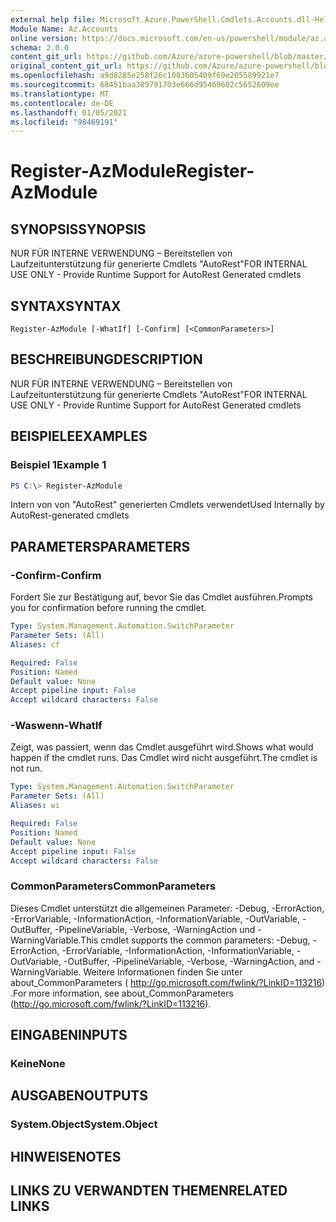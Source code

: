 ```yaml
---
external help file: Microsoft.Azure.PowerShell.Cmdlets.Accounts.dll-Help.xml
Module Name: Az.Accounts
online version: https://docs.microsoft.com/en-us/powershell/module/az.accounts/register-azmodule
schema: 2.0.0
content_git_url: https://github.com/Azure/azure-powershell/blob/master/src/Accounts/Accounts/help/Register-AzModule.md
original_content_git_url: https://github.com/Azure/azure-powershell/blob/master/src/Accounts/Accounts/help/Register-AzModule.md
ms.openlocfilehash: a9d8285e258f26c1083605409f69e205589921e7
ms.sourcegitcommit: 68451baa389791703e666d95469602c5652609ee
ms.translationtype: MT
ms.contentlocale: de-DE
ms.lasthandoff: 01/05/2021
ms.locfileid: "98469191"
---
```

# <span data-ttu-id="6a632-101">Register-AzModule</span><span class="sxs-lookup"><span data-stu-id="6a632-101">Register-AzModule</span></span>

## <span data-ttu-id="6a632-102">SYNOPSIS</span><span class="sxs-lookup"><span data-stu-id="6a632-102">SYNOPSIS</span></span>
<span data-ttu-id="6a632-103">NUR FÜR INTERNE VERWENDUNG – Bereitstellen von Laufzeitunterstützung für generierte Cmdlets "AutoRest"</span><span class="sxs-lookup"><span data-stu-id="6a632-103">FOR INTERNAL USE ONLY - Provide Runtime Support for AutoRest Generated cmdlets</span></span>

## <span data-ttu-id="6a632-104">SYNTAX</span><span class="sxs-lookup"><span data-stu-id="6a632-104">SYNTAX</span></span>

```
Register-AzModule [-WhatIf] [-Confirm] [<CommonParameters>]
```

## <span data-ttu-id="6a632-105">BESCHREIBUNG</span><span class="sxs-lookup"><span data-stu-id="6a632-105">DESCRIPTION</span></span>
<span data-ttu-id="6a632-106">NUR FÜR INTERNE VERWENDUNG – Bereitstellen von Laufzeitunterstützung für generierte Cmdlets "AutoRest"</span><span class="sxs-lookup"><span data-stu-id="6a632-106">FOR INTERNAL USE ONLY - Provide Runtime Support for AutoRest Generated cmdlets</span></span>

## <span data-ttu-id="6a632-107">BEISPIELE</span><span class="sxs-lookup"><span data-stu-id="6a632-107">EXAMPLES</span></span>

### <span data-ttu-id="6a632-108">Beispiel 1</span><span class="sxs-lookup"><span data-stu-id="6a632-108">Example 1</span></span>
```powershell
PS C:\> Register-AzModule
```

<span data-ttu-id="6a632-109">Intern von von "AutoRest" generierten Cmdlets verwendet</span><span class="sxs-lookup"><span data-stu-id="6a632-109">Used Internally by AutoRest-generated cmdlets</span></span>

## <span data-ttu-id="6a632-110">PARAMETERS</span><span class="sxs-lookup"><span data-stu-id="6a632-110">PARAMETERS</span></span>

### <span data-ttu-id="6a632-111">-Confirm</span><span class="sxs-lookup"><span data-stu-id="6a632-111">-Confirm</span></span>
<span data-ttu-id="6a632-112">Fordert Sie zur Bestätigung auf, bevor Sie das Cmdlet ausführen.</span><span class="sxs-lookup"><span data-stu-id="6a632-112">Prompts you for confirmation before running the cmdlet.</span></span>

```yaml
Type: System.Management.Automation.SwitchParameter
Parameter Sets: (All)
Aliases: cf

Required: False
Position: Named
Default value: None
Accept pipeline input: False
Accept wildcard characters: False
```

### <span data-ttu-id="6a632-113">-Waswenn</span><span class="sxs-lookup"><span data-stu-id="6a632-113">-WhatIf</span></span>
<span data-ttu-id="6a632-114">Zeigt, was passiert, wenn das Cmdlet ausgeführt wird.</span><span class="sxs-lookup"><span data-stu-id="6a632-114">Shows what would happen if the cmdlet runs.</span></span> <span data-ttu-id="6a632-115">Das Cmdlet wird nicht ausgeführt.</span><span class="sxs-lookup"><span data-stu-id="6a632-115">The cmdlet is not run.</span></span>

```yaml
Type: System.Management.Automation.SwitchParameter
Parameter Sets: (All)
Aliases: wi

Required: False
Position: Named
Default value: None
Accept pipeline input: False
Accept wildcard characters: False
```

### <span data-ttu-id="6a632-116">CommonParameters</span><span class="sxs-lookup"><span data-stu-id="6a632-116">CommonParameters</span></span>
<span data-ttu-id="6a632-117">Dieses Cmdlet unterstützt die allgemeinen Parameter: -Debug, -ErrorAction, -ErrorVariable, -InformationAction, -InformationVariable, -OutVariable, -OutBuffer, -PipelineVariable, -Verbose, -WarningAction und -WarningVariable.</span><span class="sxs-lookup"><span data-stu-id="6a632-117">This cmdlet supports the common parameters: -Debug, -ErrorAction, -ErrorVariable, -InformationAction, -InformationVariable, -OutVariable, -OutBuffer, -PipelineVariable, -Verbose, -WarningAction, and -WarningVariable.</span></span> <span data-ttu-id="6a632-118">Weitere Informationen finden Sie unter about_CommonParameters ( http://go.microsoft.com/fwlink/?LinkID=113216) .</span><span class="sxs-lookup"><span data-stu-id="6a632-118">For more information, see about_CommonParameters (http://go.microsoft.com/fwlink/?LinkID=113216).</span></span>

## <span data-ttu-id="6a632-119">EINGABEN</span><span class="sxs-lookup"><span data-stu-id="6a632-119">INPUTS</span></span>

### <span data-ttu-id="6a632-120">Keine</span><span class="sxs-lookup"><span data-stu-id="6a632-120">None</span></span>

## <span data-ttu-id="6a632-121">AUSGABEN</span><span class="sxs-lookup"><span data-stu-id="6a632-121">OUTPUTS</span></span>

### <span data-ttu-id="6a632-122">System.Object</span><span class="sxs-lookup"><span data-stu-id="6a632-122">System.Object</span></span>
## <span data-ttu-id="6a632-123">HINWEISE</span><span class="sxs-lookup"><span data-stu-id="6a632-123">NOTES</span></span>

## <span data-ttu-id="6a632-124">LINKS ZU VERWANDTEN THEMEN</span><span class="sxs-lookup"><span data-stu-id="6a632-124">RELATED LINKS</span></span>
